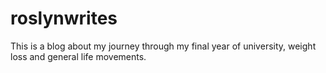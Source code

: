 roslynwrites
============

This is a blog about my journey through my final year of university, weight loss and general life movements.
